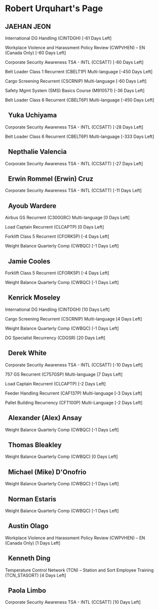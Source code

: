 Robert Urquhart's Page
======================

JAEHAN JEON
-----------


International DG Handling (CINTDGH) [-61 Days Left]


Workplace Violence and Harassment Policy Review (CWPVHEN) – EN (Canada Only) [-60 Days Left]


Corporate Security Awareness TSA - INTL (CCSATT) [-60 Days Left]


Belt Loader Class 1 Recurrent (CBELT1P) Multi-language [-450 Days Left]


Cargo Screening Recurrent (CSCRNIP) Multi-language [-60 Days Left]


Safety Mgmt System (SMS) Basics Course (M910571) [-36 Days Left]


Belt Loader Class 6 Recurrent (CBELT6P) Multi-language [-450 Days Left]

  Yuka Uchiyama
-------------


Corporate Security Awareness TSA - INTL (CCSATT) [-28 Days Left]


Belt Loader Class 6 Recurrent (CBELT6P) Multi-language [-333 Days Left]

  Nepthalie Valencia
------------------


Corporate Security Awareness TSA - INTL (CCSATT) [-27 Days Left]

  Erwin Rommel (Erwin) Cruz
-------------------------


Corporate Security Awareness TSA - INTL (CCSATT) [-11 Days Left]

  Ayoub Wardere
-------------


Airbus GS Recurrent (C300GRC) Multi-language [0 Days Left]


Load Captain Recurrent (CLCAPTP) [0 Days Left]


Forklift Class 5 Recurrent (CFORK5P) [-4 Days Left]


Weight Balance Quarterly Comp (CWBQC) [-1 Days Left]

  Jamie Cooles
------------


Forklift Class 5 Recurrent (CFORK5P) [-4 Days Left]


Weight Balance Quarterly Comp (CWBQC) [-1 Days Left]

  Kenrick Moseley
---------------


International DG Handling (CINTDGH) [10 Days Left]


Cargo Screening Recurrent (CSCRNIP) Multi-language [4 Days Left]


Weight Balance Quarterly Comp (CWBQC) [-1 Days Left]


DG Specialist Recurrency (CDGSR) [20 Days Left]

  Derek White
-----------


Corporate Security Awareness TSA - INTL (CCSATT) [-10 Days Left]


757 GS Recurrent (C757GSP) Multi-language [7 Days Left]


Load Captain Recurrent (CLCAPTP) [-2 Days Left]


Feeder Handling Recurrent (CAF137P) Multi-language [-3 Days Left]


Pallet Building Recurrency (CFT100P) Multi-Language [-2 Days Left]

  Alexander (Alex) Ansay
----------------------


Weight Balance Quarterly Comp (CWBQC) [-1 Days Left]

  Thomas Bleakley
---------------


Weight Balance Quarterly Comp (CWBQC) [0 Days Left]

  Michael (Mike) D'Onofrio
------------------------


Weight Balance Quarterly Comp (CWBQC) [-1 Days Left]

  Norman Estaris
--------------


Weight Balance Quarterly Comp (CWBQC) [-1 Days Left]

  Austin Olago
------------


Workplace Violence and Harassment Policy Review (CWPVHEN) – EN (Canada Only) [1 Days Left]

  Kenneth Ding
------------


Temperature Control Network (TCN) – Station and Sort Employee Training (TCN\_STASORT) [4 Days Left]

  Paola Limbo
-----------


Corporate Security Awareness TSA - INTL (CCSATT) [10 Days Left]

  
